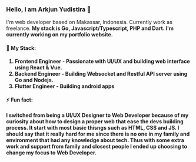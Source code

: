 ### Hello, I am Arkjun Yudistira 👋

I'm web developer based on Makassar, Indonesia. Currently work as freelance.<b/>
My stack is Go, Javascript/Typescript, PHP and Dart.<b/>
I'm currently working on my portfolio website.

#### 🔭 My Stack:
1. Frontend Engineer - 
   Passionate with UI/UX and building web interface using React & Vue.
2. Backend Engineer - 
   Building Websocket and Restful API server using Go and Nodejs.
3. Flutter Engineer - 
   Building android apps

#### ⚡ Fun fact:
I switched from being a UI/UX Designer to Web Developer because of my curiosity about how to design a proper web that ease the devs building process.
It start with most basic thisngs such as HTML, CSS and JS. I should say that it really hard for me since there is no one in my family and environment that had any knowledge about tech.
Thus with some extra work and support from family and closest people I ended up choosing to change my focus to Web Developer.


<!--
**ArkjuniorK/ArkjuniorK** is a ✨ _special_ ✨ repository because its `README.md` (this file) appears on your GitHub profile.

Here are some ideas to get you started:

- 🔭 I’m currently working on ...
- 🌱 I’m currently learning ...
- 👯 I’m looking to collaborate on ...
- 🤔 I’m looking for help with ...
- 💬 Ask me about ...
- 📫 How to reach me: ...
- 😄 Pronouns: ...
- ⚡ Fun fact: ...
-->

